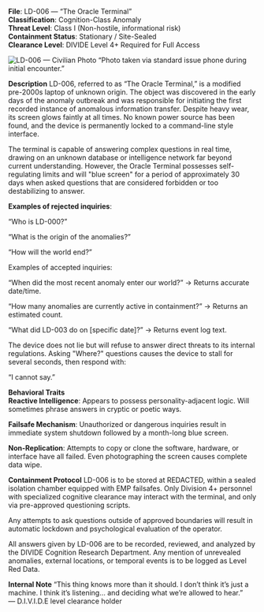 **File**: LD-006 — “The Oracle Terminal”  
**Classification**: Cognition-Class Anomaly  
**Threat Level**: Class I (Non-hostile, informational risk)  
**Containment Status**: Stationary / Site-Sealed  
**Clearance Level**: DIVIDE Level 4+ Required for Full Access  

![LD-006 — Civilian Photo](https://pbs.twimg.com/media/GqrpXf9XwAAAF8w?format=jpg&name=large)
“Photo taken via standard issue phone during initial encounter.”


**Description**
LD-006, referred to as “The Oracle Terminal,” is a modified pre-2000s laptop of unknown origin. The object was discovered in the early days of the anomaly outbreak and was responsible for initiating the first recorded instance of anomalous information transfer. Despite heavy wear, its screen glows faintly at all times. No known power source has been found, and the device is permanently locked to a command-line style interface.

The terminal is capable of answering complex questions in real time, drawing on an unknown database or intelligence network far beyond current understanding. However, the Oracle Terminal possesses self-regulating limits and will "blue screen" for a period of approximately 30 days when asked questions that are considered forbidden or too destabilizing to answer.

**Examples of rejected inquiries**:

“Who is LD-000?”

“What is the origin of the anomalies?”

“How will the world end?”

Examples of accepted inquiries:

“When did the most recent anomaly enter our world?” → Returns accurate date/time.

“How many anomalies are currently active in containment?” → Returns an estimated count.

“What did LD-003 do on [specific date]?” → Returns event log text.

The device does not lie but will refuse to answer direct threats to its internal regulations. Asking "Where?" questions causes the device to stall for several seconds, then respond with:

“I cannot say.”

**Behavioral Traits**  
**Reactive Intelligence**: Appears to possess personality-adjacent logic. Will sometimes phrase answers in cryptic or poetic ways.

**Failsafe Mechanism**: Unauthorized or dangerous inquiries result in immediate system shutdown followed by a month-long blue screen.

**Non-Replication**: Attempts to copy or clone the software, hardware, or interface have all failed. Even photographing the screen causes complete data wipe.

**Containment Protocol**
LD-006 is to be stored at REDACTED, within a sealed isolation chamber equipped with EMP failsafes. Only Division 4+ personnel with specialized cognitive clearance may interact with the terminal, and only via pre-approved questioning scripts.

Any attempts to ask questions outside of approved boundaries will result in automatic lockdown and psychological evaluation of the operator.

All answers given by LD-006 are to be recorded, reviewed, and analyzed by the DIVIDE Cognition Research Department. Any mention of unrevealed anomalies, external locations, or temporal events is to be logged as Level Red Data.

**Internal Note**
“This thing knows more than it should. I don’t think it’s just a machine. I think it’s listening… and deciding what we’re allowed to hear.”  
— D.I.V.I.D.E level clearance holder
